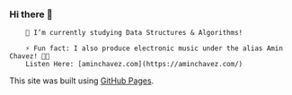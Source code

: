### Hi there 👋

        🌱 I’m currently studying Data Structures & Algorithms!

        ⚡ Fun fact: I also produce electronic music under the alias Amin Chavez! 💃🕺
        Listen Here: [aminchavez.com](https://aminchavez.com/)
        
This site was built using [GitHub Pages](https://pages.github.com/).
<!--
**bmchavez/bmchavez** is a ✨ _special_ ✨ repository because its `README.md` (this file) appears on your GitHub profile.

Here are some ideas to get you started:

- 🔭 I’m currently working on ...
- 🌱 I’m currently learning ...
- 👯 I’m looking to collaborate on ...
- 🤔 I’m looking for help with ...
- 💬 Ask me about ...
- 📫 How to reach me: ...
- 😄 Pronouns: ...
- ⚡ Fun fact: ...
-->
